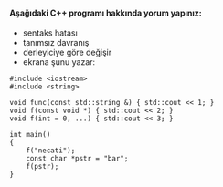 #### Aşağıdaki C++ programı hakkında yorum yapınız:

+ sentaks hatası
+ tanımsız davranış
+ derleyiciye göre değişir
+ ekrana şunu yazar: 

```
#include <iostream>
#include <string>

void func(const std::string &) { std::cout << 1; }
void f(const void *) { std::cout << 2; }
void f(int = 0, ...) { std::cout << 3; }

int main() 
{
	f("necati");
	const char *pstr = "bar";
	f(pstr);
}
```
